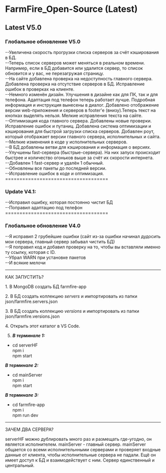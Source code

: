 # FarmFire_Open-Source (Latest)
<h2>Latest V5.0</h2>

<h3>Глобальное обновление V5.0</h3>
<div>--Увеличена скорость прогрузки списка серверов за счёт кэширования в БД.</div>
<div>--Теперь список серверов может меняться в реальном времени. Например, если в БД добавится или удалится сервер, то список обновится и у вас, не перезагружая страницу.</div>
<div>--На сайте добавлена проверка на недоступность главного сервера. Добавлена проверка на отсутствие серверов в БД. Исправление ошибок в проверках на клиенте.</div>
<div>--Немного изменён дизайн. Улучшения в дизайне как для ПК, так и для телефона. Адаптация под телефон теперь работает лучше. Подробная информация и инструкция вынесены в диалог. Добавлено отображение версии web-приложения и серверов в footer'е (внизу).Теперь текст на кнопках выделять нельзя. Мелкие исправления текста на сайте.</div>
<div>--Оптимизация кода главного сервера. Добавлены новые проверки. Исправление ошибок и путаниц. Добавлена система оптимизации и кэширования для быстрой загрузки списка серверов. Добавлен роут, который отображает версии главного сервера, исполнительных и сайта.</div>
<div>--Мелкие изменения в коде у исполнительных серверов.</div>
<div>--В БД добавлены ветви для кэширования и информация о версиях.</div>
<div>--Улучшены fast-сервера (быстрые-сервера). На них запуск происходит быстрее и количество огоньков выше за счёт их скорости интернета.</div>
<div>--Добавлен 1 fast-сервер и удалён 1 обычный.</div>
<div>--Обновлены все пакеты до последней версии.</div>
<div>--Исправление ошибок в коде и оптимизация.</div>
====================================

<h3>Update V4.1:</h3>
<div>--Исправил ошибку, которая постоянно чистит БД</div>
<div>--Поправил адаптацию под телефон</div>
====================================

<h3>Глобальное обновление V4.0</h3>
<div>--Я исправил 2 грубейшие ошибки (сайт из-за ошибки начинал дудосить мои сервера, главный сервер забывал чистить БД)</div>
<div>--Я поправил код и добавил проверку на то, чтобы вы вставляли именно ту ссылку, которая с ID.</div>
<div>--Убрал WARN при установке пакетов</div>
<div>--И всякие мелочи</div>

<hr>

КАК ЗАПУСТИТЬ?
<p>1. В MongoDB создать БД farmfire-app</p>

<p>2. В БД создать коллекцию <i>servers</i> и импортировать из папки json/farmfire.servers.json</p>

<p>3. В БД создать коллекцию <i>versions</i> и импортировать из папки json/farmfire.versions.json</p>

<p>4. Открыть этот каталог в VS Code.</p>

5. <b><i>В терминале 1: </i></b>
<ul>
        <li>
        cd serverHF<br>
        npm i<br>
        npm start
        </li>
</ul>
   <b><i>В терминале 2: </i></b>
   <ul>
        <li>
        cd mainServer<br>
        npm i<br>
        npm start
        </li>
        </ul>

   <b><i>В терминале 3: </i></b>
   <ul>
   <li>
        cd farmfire-app<br>
        npm i<br>
        npm run dev
   </li>
   </ul>

<hr>

<p>ЗАЧЕМ ДВА СЕРВЕРА?</p>
serverHF можно дублировать много раз и размещать где-угодно, он является исполнителем.
mainServer - главный сервер. mainServer общается со всеми исполнительнными серверами и проверяет входные данные от клиента, чтобы исполнительные сервера не падали. Ещё он имеет доступ к БД и взаимодействует с ним. Сервер единственный и центральный.
